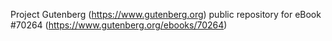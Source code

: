 Project Gutenberg (https://www.gutenberg.org) public repository for
eBook #70264 (https://www.gutenberg.org/ebooks/70264)
